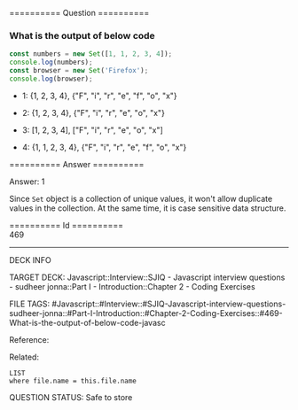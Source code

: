 ========== Question ==========  

### What is the output of below code

```javascript
const numbers = new Set([1, 1, 2, 3, 4]);
console.log(numbers);
const browser = new Set('Firefox');
console.log(browser);
```

-   1: {1, 2, 3, 4}, {"F", "i", "r", "e", "f", "o", "x"}

-   2: {1, 2, 3, 4}, {"F", "i", "r", "e", "o", "x"}

-   3: [1, 2, 3, 4], ["F", "i", "r", "e", "o", "x"]

-   4: {1, 1, 2, 3, 4}, {"F", "i", "r", "e", "f", "o", "x"}  

========== Answer ==========  

Answer: 1

Since `Set` object is a collection of unique values, it won't allow duplicate values in the collection. At the same time, it is case sensitive data structure.

========== Id ==========  
469

---

DECK INFO

TARGET DECK: Javascript::Interview::SJIQ - Javascript interview questions - sudheer jonna::Part I - Introduction::Chapter 2 - Coding Exercises

FILE TAGS: #Javascript::#Interview::#SJIQ-Javascript-interview-questions-sudheer-jonna::#Part-I-Introduction::#Chapter-2-Coding-Exercises::#469-What-is-the-output-of-below-code-javasc

Reference:

Related:

```dataview
LIST
where file.name = this.file.name
```

QUESTION STATUS: Safe to store
